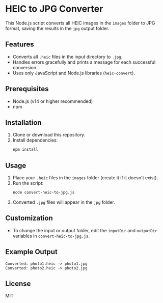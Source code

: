 # HEIC to JPG Converter

This Node.js script converts all HEIC images in the `images` folder to JPG format, saving the results in the `jpg` output folder.

## Features
- Converts all `.heic` files in the input directory to `.jpg`.
- Handles errors gracefully and prints a message for each successful conversion.
- Uses only JavaScript and Node.js libraries (`heic-convert`).

## Prerequisites
- Node.js (v14 or higher recommended)
- npm

## Installation
1. Clone or download this repository.
2. Install dependencies:
   ```bash
   npm install
   ```

## Usage
1. Place your `.heic` files in the `images` folder (create it if it doesn't exist).
2. Run the script:
   ```bash
   node convert-heic-to-jpg.js
   ```
3. Converted `.jpg` files will appear in the `jpg` folder.

## Customization
- To change the input or output folder, edit the `inputDir` and `outputDir` variables in `convert-heic-to-jpg.js`.

## Example Output
```
Converted: photo1.heic -> photo1.jpg
Converted: photo2.heic -> photo2.jpg
```

## License
MIT
